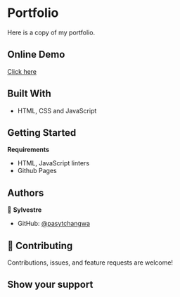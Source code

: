 # Portfolio

Here is a copy of my portfolio.

## Online Demo

[Click here]()

## Built With

- HTML, CSS and JavaScript

## Getting Started

**Requirements**

- HTML, JavaScript linters
- Github Pages


## Authors

👤 **Sylvestre**

- GitHub: [@pasytchangwa ](https://github.com/pasytchangwa)


## 🤝 Contributing

Contributions, issues, and feature requests are welcome!

## Show your support
